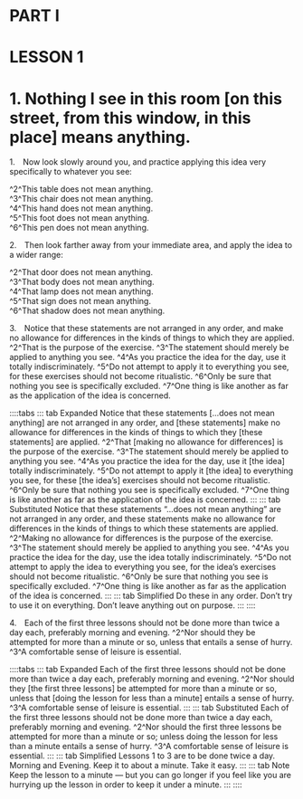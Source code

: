 # PART I

# LESSON 1

# 1. Nothing I see in this room [on this street, from this window, in this place] means anything.

<a name="W-pI.1.1"></a>1.&emsp;Now look slowly around you, and practice applying this idea very specifically to whatever you see:

<div class="indented italic">

^2^This table does not mean anything.  
^3^This chair does not mean anything.  
^4^This hand does not mean anything.  
^5^This foot does not mean anything.  
^6^This pen does not mean anything.

</div>

<a name="W-pI.1.2"></a>2.&emsp;Then look farther away from your immediate area, and apply the idea to a wider range:

<div class="indented italic">

^2^That door does not mean anything.  
^3^That body does not mean anything.  
^4^That lamp does not mean anything.  
^5^That sign does not mean anything.  
^6^That shadow does not mean anything.

</div>

<a name="W-pI.1.3"></a>3.&emsp;Notice that these statements are not arranged in any order, and make no allowance for differences in the kinds of things to which they are applied. ^2^That is the purpose of the exercise. ^3^The statement should merely be applied to anything you see. ^4^As you practice the idea for the day, use it totally indiscriminately. ^5^Do not attempt to apply it to everything you see, for these exercises should not become ritualistic. ^6^Only be sure that nothing you see is specifically excluded. ^7^One thing is like another as far as the application of the idea is concerned.

::::tabs
::: tab Expanded
Notice that these statements […does not mean anything] are not arranged in any order, and [these statements] make no allowance for differences in the kinds of things to which they [these statements] are applied. ^2^That [making no allowance for differences] is the purpose of the exercise. ^3^The statement should merely be applied to anything you see. ^4^As you practice the idea for the day, use it [the idea] totally indiscriminately. ^5^Do not attempt to apply it [the idea] to everything you see, for these [the idea’s] exercises should not become ritualistic. ^6^Only be sure that nothing you see is specifically excluded. ^7^One thing is like another as far as the application of the idea is concerned.
:::
::: tab Substituted
Notice that these statements “…does not mean anything” are not arranged in any order, and these statements make no allowance for differences in the kinds of things to which these statements are applied. ^2^Making no allowance for differences is the purpose of the exercise. ^3^The statement should merely be applied to anything you see. ^4^As you practice the idea for the day, use the idea totally indiscriminately. ^5^Do not attempt to apply the idea to everything you see, for the idea’s exercises should not become ritualistic. ^6^Only be sure that nothing you see is specifically excluded. ^7^One thing is like another as far as the application of the idea is concerned.
:::
::: tab Simplified
Do these in any order. Don’t try to use it on everything. Don’t leave anything out on purpose. 
:::
::::

<a name="W-pI.1.4"></a>4.&emsp;Each of the first three lessons should not be done more than twice a day each, preferably morning and evening. ^2^Nor should they be attempted for more than a minute or so, unless that entails a sense of hurry. ^3^A comfortable sense of leisure is essential.

::::tabs
::: tab Expanded
Each of the first three lessons should not be done more than twice a day each, preferably morning and evening. ^2^Nor should they [the first three lessons] be attempted for more than a minute or so, unless that [doing the lesson for less than a minute] entails a sense of hurry. ^3^A comfortable sense of leisure is essential.
:::
::: tab Substituted
Each of the first three lessons should not be done more than twice a day each, preferably morning and evening. ^2^Nor should the first three lessons be attempted for more than a minute or so; unless doing the lesson for less than a minute entails a sense of hurry. ^3^A comfortable sense of leisure is essential.
:::
::: tab Simplified
Lessons 1 to 3 are to be done twice a day. Morning and Evening. Keep it to about a minute. Take it easy.
:::
::: tab Note
Keep the lesson to a minute — but you can go longer if you feel like you are hurrying up the lesson in order to keep it under a minute.
:::
::::